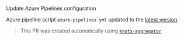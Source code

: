 Update Azure Pipelines configuration

Azure pipeline script `azure-pipelines.yml` updated to the [latest version](https://github.com/Knotx/knotx-aggregator/blob/master/azure/azure-pipelines.yml).
> This PR was created automatically using [`knotx-aggregator`](https://github.com/Knotx/knotx-aggregator/tree/master/azure).